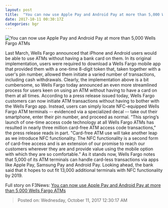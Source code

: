 ```yaml
---
layout: post
title:  "You can now use Apple Pay and Android Pay at more than 5,000 Wells Fargo ATMs"
date: 2017-10-11 00:30:17Z
categories: bgr
---
```


![You can now use Apple Pay and Android Pay at more than 5,000 Wells Fargo ATMs](https://boygeniusreport.files.wordpress.com/2017/03/atm-mobile.jpg?quality=98&strip=all)

Last March, Wells Fargo announced that iPhone and Android users would be able to use ATMs without having a bank card on them. In its original implementation, users were required to download a Wells Fargo mobile app that provided them with a one-time 8-digit token that, taken together with a user's pin number, allowed them initiate a varied number of transactions, including cash withdrawals. Clearly, the implementation above is a bit cumbersome, so Wells Fargo today announced an even more streamlined process for users keen on using an ATM without having to have a card on them at all times. According to a press release issued today, Wells Fargo customers can now initiate ATM transactions without having to bother with the Wells Fargo app. Instead, users can simply locate NFC-equipped Wells Fargo ATM terminals -- evidenced via a specialized decal -- take out their smartphone, enter their pin number, and proceed as normal. “This spring’s launch of one-time access code technology at all Wells Fargo ATMs has resulted in nearly three million card-free ATM access code transactions," the press release reads in part. "Card-free ATM use will take another leap as we introduce NFC functionality. The NFC functionality is a second form of card-free access and is an extension of our promise to reach our customers wherever they are and provide value using the mobile option with which they are so comfortable.” As it stands now, Wells Fargo notes that 5,000 of its ATM terminals can handle card-less transactions via apps like Apple Pay, Samsung Pay and Android Pay. Looking ahead, the bank said that it hopes to out fit 13,000 additional terminals with NFC functionality by 2019.


Full story on F3News: [You can now use Apple Pay and Android Pay at more than 5,000 Wells Fargo ATMs](http://www.f3nws.com/n/XhyE4G)

> Posted on: Wednesday, October 11, 2017 12:30:17 AM
